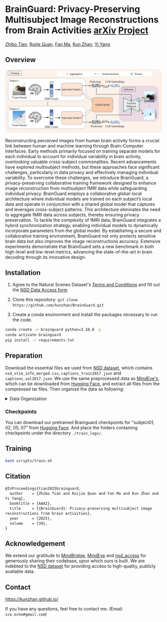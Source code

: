 # BrainGuard: Privacy-Preserving Multisubject Image Reconstructions from Brain Activities [arXiv](https://arxiv.org/abs/2501.14309) [Project](https://zhibotian.github.io/BrainGuard/)

[Zhibo Tian](https://scholar.google.com/citations?user=HbKGBGgAAAAJ&hl=en), [Ruijie Quan](https://scholar.google.com/citations?user=WKLRPsAAAAAJ&hl=en), [Fan Ma](https://scholar.google.com/citations?user=FyglsaAAAAAJ&hl=en), [Kun Zhan](https://scholar.google.com/citations?user=sk7TcGAAAAAJ&hl=en), [Yi Yang](https://scholar.google.com/citations?hl=en&user=RMSuNFwAAAAJ)

## Overview
![framework](assets/framework.jpg)

Reconstructing perceived images from human brain activity forms a crucial link between human and machine learning through Brain-Computer Interfaces. Early methods primarily focused on training separate models for each individual to account for individual variability in brain activity, overlooking valuable cross-subject commonalities. Recent advancements have explored multisubject methods, but these approaches face significant challenges, particularly in data privacy and effectively managing individual variability. To overcome these challenges, we introduce BrainGuard, a privacy-preserving collaborative training framework designed to enhance image reconstruction from multisubject fMRI data while safeguarding individual privacy. BrainGuard employs a collaborative global-local architecture where individual models are trained on each subject’s local data and operate in conjunction with a shared global model that captures and leverages cross-subject patterns. This architecture eliminates the need to aggregate fMRI data across subjects, thereby ensuring privacy preservation. To tackle the complexity of fMRI data, BrainGuard integrates a hybrid synchronization strategy, enabling individual models to dynamically incorporate parameters from the global model. By establishing a secure and collaborative training environment, BrainGuard not only protects sensitive brain data but also improves the image reconstructions accuracy. Extensive experiments demonstrate that BrainGuard sets a new benchmark in both high-level and low-level metrics, advancing the state-of-the-art in brain decoding through its innovative design.

## Installation

1. Agree to the Natural Scenes Dataset's [Terms and Conditions](https://cvnlab.slite.page/p/IB6BSeW_7o/Terms-and-Conditions) and fill out the [NSD Data Access form](https://forms.gle/xue2bCdM9LaFNMeb7)

2. Clone this repository: ``git clone https://github.com/kunzhan/BrainGuard.git``

3. Create a conda environment and install the packages necessary to run the code.

```bash
conda create -n brainguard python=3.10.8 -y
conda activate brainguard
pip install -r requirements.txt
```

## Preparation

Download the essential files we used from [NSD dataset](https://natural-scenes-dataset.s3.amazonaws.com/index.html), which contains `nsd_stim_info_merged.csv`, `captions_train2017.json` and `captions_val2017.json`.
We use the same preprocessed data as [MindEye's](https://github.com/MedARC-AI/fMRI-reconstruction-NSD), which can be downloaded from [Hugging Face](https://huggingface.co/datasets/pscotti/naturalscenesdataset/tree/main/webdataset_avg_split), and extract all files from the compressed tar files.
Then organize the data as following:

<details>

<summary>Data Organization</summary>

```
data/natural-scenes-dataset
├── nsddata
│   └── experiments
│       └── nsd
│           └── nsd_stim_info_merged.csv
├── nsddata_stimuli
│   └── stimuli
│       └── nsd
│           └── annotations
│              ├── captions_train2017.json
│              └── captions_val2017.json
└── webdataset_avg_split
    ├── test
    │   ├── subj01
    │   │   ├── sample000000349.coco73k.npy
    │   │   ├── sample000000349.jpg
    │   │   ├── sample000000349.nsdgeneral.npy
    │   │   └── ...
    │   └── ...
    ├── train
    │   ├── subj01
    │   │   ├── sample000000300.coco73k.npy
    │   │   ├── sample000000300.jpg
    │   │   ├── sample000000300.nsdgeneral.npy
    │   │   └── ...
    │   └── ...
    └── val
        ├── subj01
        │   ├── sample000000000.coco73k.npy
        │   ├── sample000000000.jpg
        │   ├── sample000000000.nsdgeneral.npy
        │   └── ...
        └── ...
```
</details>

### Checkpoints
You can download our pretrained Brainguard checkpoints for "subject01, 02, 05, 07" from [Hugging Face](https://huggingface.co/Zhibo2333/Brainguard/tree/main). And place the folders containing checkpoints under the directory `./train_logs/`.

## Training 

```bash
bash scripts/train.sh
```

## Citation
```
@InProceedings{tian2025brainguard,
  author    = {Zhibo Tian and Ruijie Quan and Fan Ma and Kun Zhan and Yi Yang},
  booktitle = {AAAI},
  title     = {{BrainGuard}: Privacy-preserving multisubject image reconstructions from brain activities},
  year      = {2025},
  volume    = {39},
}
```

## Acknowledgement
We extend our gratitude to [MindBridge](https://github.com/littlepure2333/MindBridge), [MindEye](https://github.com/MedARC-AI/fMRI-reconstruction-NSD) and [nsd_access](https://github.com/tknapen/nsd_access) for generously sharing their codebase, upon which ours is built. We are indebted to the [NSD dataset](https://natural-scenes-dataset.s3.amazonaws.com/index.html) for providing access to high-quality, publicly available data.

## Contact
https://kunzhan.github.io/

If you have any questions, feel free to contact me. (Email: `ice.echo#gmail.com`)
